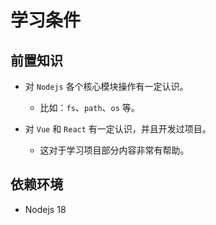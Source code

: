 # 学习条件

## 前置知识

- 对 `Nodejs` 各个核心模块操作有一定认识。
  - 比如：`fs`、`path`、`os` 等。

- 对 `Vue` 和 `React` 有一定认识，并且开发过项目。
  - 这对于学习项目部分内容非常有帮助。


## 依赖环境

- Nodejs 18